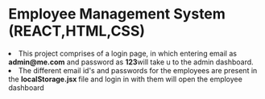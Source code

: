 # Employee Management System (REACT,HTML,CSS)
<li> This project comprises of a login page, in which entering email as <b>admin@me.com</b> and password as <b>123</b>will take u to the admin dashboard.</li>
<li> The different email id's and passwords for the employees are present in the <strong>localStorage.jsx </strong> file and login in with them will open the employee dashboard</li>

